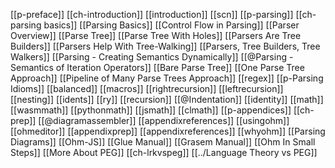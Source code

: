 [[p-preface]]
  [[ch-introduction]]
    [[introduction]]
    [[scn]]
[[p-parsing]]
  [[ch-parsing basics]]
    [[Parsing Basics]]
    [[Control Flow in Parsing]]
    [[Parser Overview]]
    [[Parse Tree]]
    [[Parse Tree With Holes]]
    [[Parsers Are Tree Builders]]
    [[Parsers Help With Tree-Walking]]
    [[Parsers, Tree Builders, Tree Walkers]]
    [[Parsing - Creating Semantics Dynamically]]
    [[@Parsing - Semantics of Iteration Operators]]
    [[Bare Parse Tree]]
    [[One Parse Tree Approach]]
    [[Pipeline of Many Parse Trees Approach]]
    [[regex]]
[[p-Parsing Idioms]]
[[balanced]]
[[macros]]
[[rightrecursion]]
[[leftrecursion]]
[[nesting]]
[[idents]]
[[ry]]
[[recursion]]
[[@Indentation]]
[[identity]]
[[math]]
[[wasmmath]]
[[pythonmath]]
[[jsmath]]
[[clmath]]
[[p-appendices]]
  [[ch-prep]]
[[@diagramassembler]]
[[appendixreferences]]
[[usingohm]]
[[ohmeditor]]
  [[appendixprep]]
  [[appendixreferences]]
  [[whyohm]]
  [[Parsing Diagrams]]
  [[Ohm-JS]]
  [[Glue Manual]]
  [[Grasem Manual]]
  [[Ohm In Small Steps]]
  [[More About PEG]]
[[ch-lrkvspeg]]
[[../Language Theory vs PEG]]
